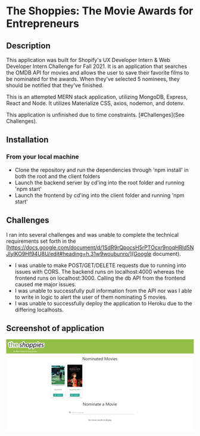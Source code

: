 # The Shoppies: The Movie Awards for Entrepreneurs

## Description
This application was built for Shopify's UX Developer Intern & Web Developer Intern Challenge for Fall 2021. It is an application that searches the OMDB API for movies and allows the user to save their favorite films to be nominated for the awards. When they've selected 5 nominees, they should be notified that they've finished.

This is an attempted MERN stack application, utilizing MongoDB, Express, React and Node. It utilizes Materialize CSS, axios, nodemon, and dotenv.

This application is unfinished due to time constraints. [#Challenges](See Challenges).

## Installation
### From your local machine
- Clone the repository and run the dependencies through 'npm install' in both the root and the client folders
- Launch the backend server by cd'ing into the root folder and running 'npm start'
- Launch the frontend by cd'ing into the client folder and running 'npm start'

## Challenges
I ran into several challenges and was unable to complete the technical requirements set forth in the [https://docs.google.com/document/d/1SdR9rQpocsH5rPTOcxr9noqHRld5NJlylKO9Hf94U8U/edit#heading=h.31w9woubunro/](Google document).
- I was unable to make POST/GET/DELETE requests due to running into issues with CORS. The backend runs on localhost:4000 whereas the frontend runs on localhost:3000. Calling the db API from the frontend caused me major issues.
- I was unable to successfully pull information from the API nor was I able to write in logic to alert the user of them nominating 5 movies.
- I was unable to successfully deploy the application to Heroku due to the differing localhosts.


## Screenshot of application
![Screenshot of application](screenshot.png)